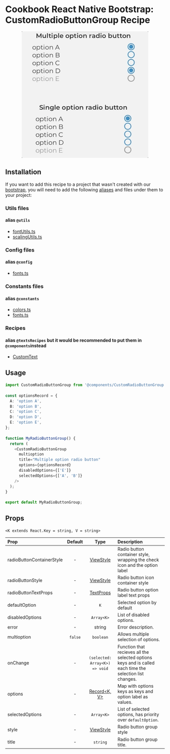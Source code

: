 # Cookbook React Native Bootstrap: CustomRadioButtonGroup Recipe

<p align="center">
  <img width="400" height="400" src="https://raw.githubusercontent.com/Wolox/frontend-cookbook/master/cookbook-react-native/recipes/buttons/custom-radio-button-group/recipe.gif">
</p>

## Installation

If you want to add this recipe to a project that wasn't created with our [bootstrap](https://github.com/Wolox/wolmo-bootstrap-react-native), you will need to add the following [aliases](https://github.com/tleunen/babel-plugin-module-resolver#readme) and files under them to your project:

### Utils files
#### alias `@utils`

* [fontUtils.ts](https://github.com/Wolox/wolmo-bootstrap-react-native/blob/master/generators/app/templates/src/utils/fontUtils.ts)
* [scalingUtils.ts](https://github.com/Wolox/wolmo-bootstrap-react-native/blob/master/generators/app/templates/src/utils/scalingUtils.ts)

### Config files
#### alias `@config`

* [fonts.ts](https://github.com/Wolox/wolmo-bootstrap-react-native/blob/master/generators/app/templates/src/config/fonts.ts)

### Constants files
#### alias `@constants`

* [colors.ts](https://github.com/Wolox/wolmo-bootstrap-react-native/blob/master/generators/app/templates/src/constants/colors.ts)
* [fonts.ts](https://github.com/Wolox/wolmo-bootstrap-react-native/blob/master/generators/app/templates/src/config/fonts.ts)

### Recipes
#### alias `@textsRecipes` but it would be recommended to put them in `@components`instead

* [CustomText](https://github.com/Wolox/frontend-cookbook/master/cookbook-react-native/recipes/texts/custom-text#readme)


## Usage

``` ts
import CustomRadioButtonGroup from '@components/CustomRadioButtonGroup';

const optionsRecord = {
  A: 'option A',
  B: 'option B',
  C: 'option C',
  D: 'option D',
  E: 'option E',
};

function MyRadioButtonGroup() {
  return (
    <CustomRadioButtonGroup
      multioption
      title="Multiple option radio button"
      options={optionsRecord}
      disabledOptions={['E']}
      selectedOptions={['A', 'B']}
    />
  );
}

export default MyRadioButtonGroup;
```

## Props
`<K extends React.Key = string, V = string>`

| Prop  | Default  | Type | Description |
| :------------ |:---------------:| :---------------:| :-----|
| radioButtonContainerStyle | - | [ViewStyle](https://reactnative.dev/docs/view-style-props) | Radio button container style, wrapping the check icon and the option label |
| radioButtonStyle | - | [ViewStyle](https://reactnative.dev/docs/view-style-props) | Radio button icon container style |
| radioButtonTextProps | - | [TextProps](https://reactnative.dev/docs/text#props) | Radio button option label text props |
| defaultOption | - | `K` | Selected option by default |
| disabledOptions | - | `Array<K>` | List of disabled options. |
| error | - | string | Error description. |
| multioption | `false` | `boolean` | Allows multiple selection of options. |
| onChange | - | `(selected: Array<K>) => void`| Function that recieves all the selected options keys and is called each time the selection list changes. |
| options | - | [Record<K, V>](https://www.typescriptlang.org/docs/handbook/utility-types.html#recordkt) | Map with options keys as keys and option label as values. |
| selectedOptions | - | `Array<K>`| List of selected options, has priority over `defaultOption`.
| style | - | [ViewStyle](https://reactnative.dev/docs/view-style-props) | Radio button group style |
| title | - | `string` | Radio button group title. |
